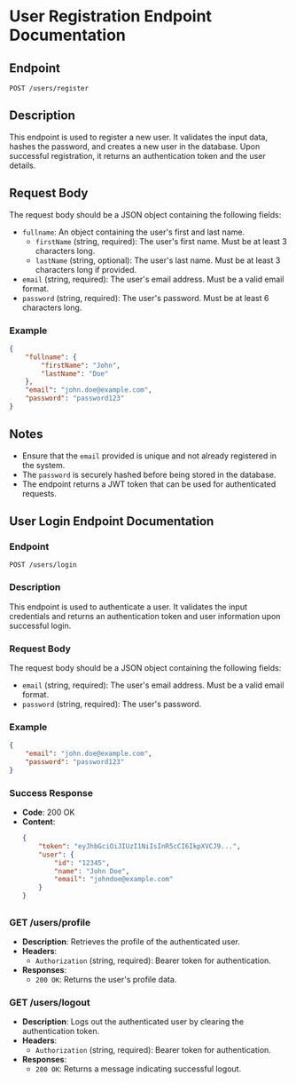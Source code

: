 # User Registration Endpoint Documentation

## Endpoint
`POST /users/register`

## Description
This endpoint is used to register a new user. It validates the input data, hashes the password, and creates a new user in the database. Upon successful registration, it returns an authentication token and the user details.

## Request Body
The request body should be a JSON object containing the following fields:

- `fullname`: An object containing the user's first and last name.
    - `firstName` (string, required): The user's first name. Must be at least 3 characters long.
    - `lastName` (string, optional): The user's last name. Must be at least 3 characters long if provided.
- `email` (string, required): The user's email address. Must be a valid email format.
- `password` (string, required): The user's password. Must be at least 6 characters long.

### Example
```json
{
    "fullname": {
        "firstName": "John",
        "lastName": "Doe"
    },
    "email": "john.doe@example.com",
    "password": "password123"
}
```
## Notes
- Ensure that the `email` provided is unique and not already registered in the system.
- The `password` is securely hashed before being stored in the database.
- The endpoint returns a JWT token that can be used for authenticated requests.


## User Login Endpoint Documentation

### Endpoint
`POST /users/login`

### Description
This endpoint is used to authenticate a user. It validates the input credentials and returns an authentication token and user information upon successful login.

### Request Body
The request body should be a JSON object containing the following fields:

- `email` (string, required): The user's email address. Must be a valid email format.
- `password` (string, required): The user's password.

### Example
```json
{
    "email": "john.doe@example.com",
    "password": "password123"
}
```

### Success Response
- **Code**: 200 OK
- **Content**:
  ```json
  {
      "token": "eyJhbGciOiJIUzI1NiIsInR5cCI6IkpXVCJ9...",
      "user": {
          "id": "12345",
          "name": "John Doe",
          "email": "johndoe@example.com"
      }
  }
##

  ### GET /users/profile
- **Description**: Retrieves the profile of the authenticated user.
- **Headers**:
    - `Authorization` (string, required): Bearer token for authentication.
- **Responses**:
    - `200 OK`: Returns the user's profile data.


### GET /users/logout
- **Description**: Logs out the authenticated user by clearing the authentication token.
- **Headers**:
    - `Authorization` (string, required): Bearer token for authentication.
- **Responses**:
    - `200 OK`: Returns a message indicating successful logout.
